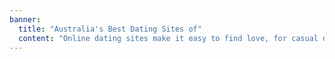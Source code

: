```yaml
---
banner:
  title: "Australia's Best Dating Sites of"
  content: "Online dating sites make it easy to find love, for casual dating or a serious relationship."
---
```

